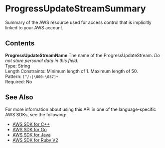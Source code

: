 # ProgressUpdateStreamSummary<a name="API_ProgressUpdateStreamSummary"></a>

Summary of the AWS resource used for access control that is implicitly linked to your AWS account\.

## Contents<a name="API_ProgressUpdateStreamSummary_Contents"></a>

 **ProgressUpdateStreamName**   <a name="migrationhub-Type-ProgressUpdateStreamSummary-ProgressUpdateStreamName"></a>
The name of the ProgressUpdateStream\. *Do not store personal data in this field\.*   
Type: String  
Length Constraints: Minimum length of 1\. Maximum length of 50\.  
Pattern: `[^/:|\000-\037]+`   
Required: No

## See Also<a name="API_ProgressUpdateStreamSummary_SeeAlso"></a>

For more information about using this API in one of the language\-specific AWS SDKs, see the following:
+  [AWS SDK for C\+\+](https://docs.aws.amazon.com/goto/SdkForCpp/AWSMigrationHub-2017-05-31/ProgressUpdateStreamSummary) 
+  [AWS SDK for Go](https://docs.aws.amazon.com/goto/SdkForGoV1/AWSMigrationHub-2017-05-31/ProgressUpdateStreamSummary) 
+  [AWS SDK for Java](https://docs.aws.amazon.com/goto/SdkForJava/AWSMigrationHub-2017-05-31/ProgressUpdateStreamSummary) 
+  [AWS SDK for Ruby V2](https://docs.aws.amazon.com/goto/SdkForRubyV2/AWSMigrationHub-2017-05-31/ProgressUpdateStreamSummary) 
